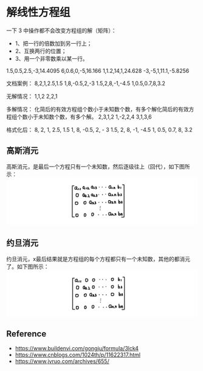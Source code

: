 #  解线性方程组


一下 3 中操作都不会改变方程组的解（矩阵）：
- 1、把一行的倍数加到另一行上；
- 2、互换两行的位置；
- 3、用一个非零数乘以某一行。



1.5,0.5,2.5,-3,14.4095
6,0.6,0,-5,16.166
1,1.2,14,1,24.628
-3,-5,1,11.1,-5.8256



文档案例：
8,2,1,2.5,1.5
1,8,-0.5,2,-3
1.5,2,8,-1,-4.5
1,0.5,0.7,8,3.2

无解情况：
1,1,2
2,2,1

多解情况：
化简后的有效方程组个数小于未知数个数，有多个解化简后的有效方程组个数小于未知数个数，有多个解。
2,3,1,2
1,-2,2,4
3,1,3,6

格式化后：
    8,          2,           1,          2.5,      1.5
    1,          8,         -0.5,         2,       - 3
    1.5,       2,           8,           -1,     -4.5
    1,        0.5,        0.7,           8,       3.2


## 高斯消元

高斯消元，是最后一个方程只有一个未知数，然后逐级往上（回代），如下图所示：
![gauss](art/gauss.png)

## 约旦消元

约旦消元，x最后结果就是方程组的每个方程都只有一个未知数，其他的都消元了。如下图所示：
![jordan](art/jordan.png)



## Reference

- https://www.buildenvi.com/gongju/formula/3lck4
- https://www.cnblogs.com/1024th/p/11622317.html
- https://www.jvruo.com/archives/655/
